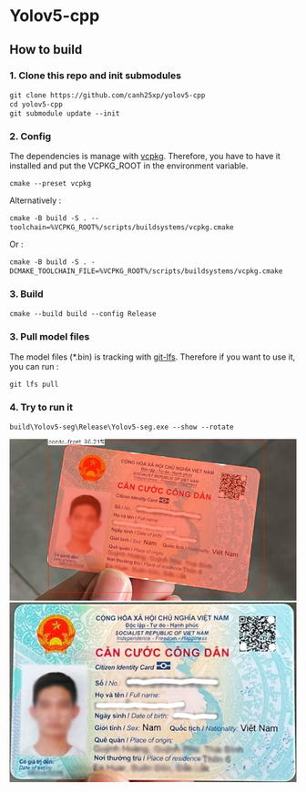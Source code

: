 # Yolov5-cpp

## How to build
### 1. Clone this repo and init submodules
```
git clone https://github.com/canh25xp/yolov5-cpp
cd yolov5-cpp
git submodule update --init
```
### 2. Config 
The dependencies is manage with [vcpkg](https://github.com/microsoft/vcpkg).
Therefore, you have to have it installed and put the VCPKG_ROOT in the environment variable.
```
cmake --preset vcpkg
```
Alternatively :
```
cmake -B build -S . --toolchain=%VCPKG_ROOT%/scripts/buildsystems/vcpkg.cmake
```
Or :
```
cmake -B build -S . -DCMAKE_TOOLCHAIN_FILE=%VCPKG_ROOT%/scripts/buildsystems/vcpkg.cmake
```
### 3. Build
```
cmake --build build --config Release
```
### 3. Pull model files

The model files (*.bin) is tracking with [git-lfs](https://git-lfs.com/).
Therefore if you want to use it, you can run :
```
git lfs pull
```
### 4. Try to run it
```
build\Yolov5-seg\Release\Yolov5-seg.exe --show --rotate
```
![output](./runs/idcard/exp/sample.jpg)
![rotated](./runs/idcard/exp/rotate/sample.jpg)
